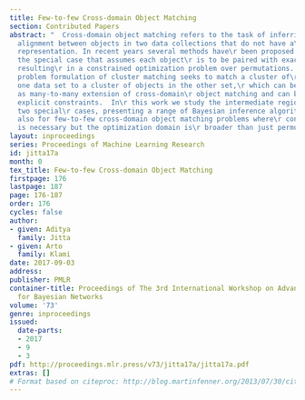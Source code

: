 ```yaml
---
title: Few-to-few Cross-domain Object Matching
section: Contributed Papers
abstract: "  Cross-domain object matching refers to the task of inferring unknown\r
  alignment between objects in two data collections that do not have a\r shared data
  representation. In recent years several methods have\r been proposed for solving
  the special case that assumes each object\r is to be paired with exactly one object,
  resulting\r in a constrained optimization problem over permutations. A related\r
  problem formulation of cluster matching seeks to match a cluster of\r objects in
  one data set to a cluster of objects in the other set,\r which can be considered
  as many-to-many extension of cross-domain\r object matching and can be solved without
  explicit constraints.  In\r this work we study the intermediate region between these
  two special\r cases, presenting a range of Bayesian inference algorithms that work\r
  also for few-to-few cross-domain object matching problems where\r constrained optimization
  is necessary but the optimization domain is\r broader than just permutations. "
layout: inproceedings
series: Proceedings of Machine Learning Research
id: jitta17a
month: 0
tex_title: Few-to-few Cross-domain Object Matching
firstpage: 176
lastpage: 187
page: 176-187
order: 176
cycles: false
author:
- given: Aditya
  family: Jitta
- given: Arto
  family: Klami
date: 2017-09-03
address: 
publisher: PMLR
container-title: Proceedings of The 3rd International Workshop on Advanced Methodologies
  for Bayesian Networks
volume: '73'
genre: inproceedings
issued:
  date-parts:
  - 2017
  - 9
  - 3
pdf: http://proceedings.mlr.press/v73/jitta17a/jitta17a.pdf
extras: []
# Format based on citeproc: http://blog.martinfenner.org/2013/07/30/citeproc-yaml-for-bibliographies/
---
```


